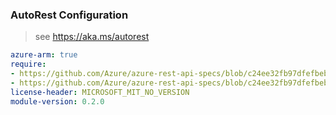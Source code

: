 ### AutoRest Configuration

> see https://aka.ms/autorest

``` yaml
azure-arm: true
require:
- https://github.com/Azure/azure-rest-api-specs/blob/c24ee32fb97dfefbeb34df5f981af8470bdf6593/specification/datalake-analytics/resource-manager/readme.md
- https://github.com/Azure/azure-rest-api-specs/blob/c24ee32fb97dfefbeb34df5f981af8470bdf6593/specification/datalake-analytics/resource-manager/readme.go.md
license-header: MICROSOFT_MIT_NO_VERSION
module-version: 0.2.0
```